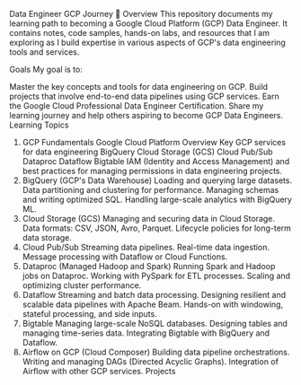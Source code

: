 Data Engineer GCP Journey 🚀
Overview
This repository documents my learning path to becoming a Google Cloud Platform (GCP) Data Engineer. It contains notes, code samples, hands-on labs, and resources that I am exploring as I build expertise in various aspects of GCP's data engineering tools and services.

Goals
My goal is to:

Master the key concepts and tools for data engineering on GCP.
Build projects that involve end-to-end data pipelines using GCP services.
Earn the Google Cloud Professional Data Engineer Certification.
Share my learning journey and help others aspiring to become GCP Data Engineers.
Learning Topics
1. GCP Fundamentals
Google Cloud Platform Overview
Key GCP services for data engineering
BigQuery
Cloud Storage (GCS)
Cloud Pub/Sub
Dataproc
Dataflow
Bigtable
IAM (Identity and Access Management) and best practices for managing permissions in data engineering projects.
2. BigQuery (GCP's Data Warehouse)
Loading and querying large datasets.
Data partitioning and clustering for performance.
Managing schemas and writing optimized SQL.
Handling large-scale analytics with BigQuery ML.
3. Cloud Storage (GCS)
Managing and securing data in Cloud Storage.
Data formats: CSV, JSON, Avro, Parquet.
Lifecycle policies for long-term data storage.
4. Cloud Pub/Sub
Streaming data pipelines.
Real-time data ingestion.
Message processing with Dataflow or Cloud Functions.
5. Dataproc (Managed Hadoop and Spark)
Running Spark and Hadoop jobs on Dataproc.
Working with PySpark for ETL processes.
Scaling and optimizing cluster performance.
6. Dataflow
Streaming and batch data processing.
Designing resilient and scalable data pipelines with Apache Beam.
Hands-on with windowing, stateful processing, and side inputs.
7. Bigtable
Managing large-scale NoSQL databases.
Designing tables and managing time-series data.
Integrating Bigtable with BigQuery and Dataflow.
8. Airflow on GCP (Cloud Composer)
Building data pipeline orchestrations.
Writing and managing DAGs (Directed Acyclic Graphs).
Integration of Airflow with other GCP services.
Projects
